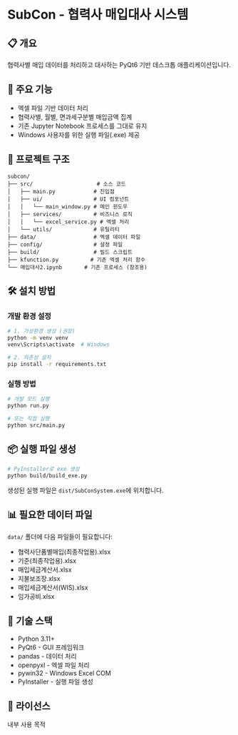 # SubCon - 협력사 매입대사 시스템

## 📋 개요
협력사별 매입 데이터를 처리하고 대사하는 PyQt6 기반 데스크톱 애플리케이션입니다.

## 🚀 주요 기능
- 엑셀 파일 기반 데이터 처리
- 협력사별, 월별, 면과세구분별 매입금액 집계
- 기존 Jupyter Notebook 프로세스를 그대로 유지
- Windows 사용자를 위한 실행 파일(.exe) 제공

## 📁 프로젝트 구조
```
subcon/
├── src/                    # 소스 코드
│   ├── main.py            # 진입점
│   ├── ui/                # UI 컴포넌트
│   │   └── main_window.py # 메인 윈도우
│   ├── services/          # 비즈니스 로직
│   │   └── excel_service.py # 엑셀 처리
│   └── utils/             # 유틸리티
├── data/                  # 엑셀 데이터 파일
├── config/                # 설정 파일
├── build/                 # 빌드 스크립트
├── kfunction.py          # 기존 엑셀 처리 함수
└── 매입대사2.ipynb       # 기존 프로세스 (참조용)
```

## 🛠️ 설치 방법

### 개발 환경 설정
```bash
# 1. 가상환경 생성 (권장)
python -m venv venv
venv\Scripts\activate  # Windows

# 2. 의존성 설치
pip install -r requirements.txt
```

### 실행 방법
```bash
# 개발 모드 실행
python run.py

# 또는 직접 실행
python src/main.py
```

## 📦 실행 파일 생성
```bash
# PyInstaller로 exe 생성
python build/build_exe.py
```

생성된 실행 파일은 `dist/SubConSystem.exe`에 위치합니다.

## 📊 필요한 데이터 파일
`data/` 폴더에 다음 파일들이 필요합니다:
- 협력사단품별매입(최종작업용).xlsx
- 기준(최종작업용).xlsx
- 매입세금계산서.xlsx
- 지불보조장.xlsx
- 매입세금계산서(WIS).xlsx
- 임가공비.xlsx

## 🔧 기술 스택
- Python 3.11+
- PyQt6 - GUI 프레임워크
- pandas - 데이터 처리
- openpyxl - 엑셀 파일 처리
- pywin32 - Windows Excel COM
- PyInstaller - 실행 파일 생성

## 📝 라이선스
내부 사용 목적
